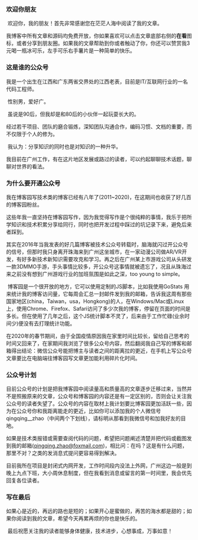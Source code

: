 ### 欢迎你朋友

​		欢迎你，我的朋友！首先非常感谢您在茫茫人海中阅读了我的文章。

我博客中所有文章和源码均免费开放，你如果喜欢可以点击文章底部右侧的**在看**图标，或者分享到朋友圈。如果我的文章帮助到你或者触动了你，你还可以赞赏我3元喝一瓶冰可乐，左手可乐右手薯片是一种简单的快乐。

### 这是谁的公众号

​	我是一个出生在江西和广东两省交界处的江西老表，目前是IT/互联网行业的一名代码工程师。

​	性别男，爱好广。

​	虽说是90后，但我却是和80后的小伙伴一起玩耍长大的。

​	经过若干项目、团队的磨合锻炼，深知团队沟通合作，编码习惯、文档的重要，而不仅限于个人的修为。

​	我认为：分享知识的同时也是对知识的一种升华。

​	我目前在广州工作，有在这片地区发展或路过的读者，可以约起聊聊技术话题，聊聊对世界的看法。

### 为什么要开通公众号

​		我在博客园写技术类的博客已经有八年了(2011~2020)，在这期间也收获了好几百的博客园粉丝。

​		这些年我一直坚持在博客园写作，因为我觉得写作是个很纯粹的事情，我乐于把所学知识和技术积累分享给同行，同时也把开发过程中踩过的坑记录下来，避免后来者踩到。

​		其实在2016年当我发表的好几篇博客被技术公众号转载时，脑海就闪过开公众号的信号，但那时我只身离开珠海来到广州这坐城市，在一家动漫公司做AR/VR开发，有好多新技术新知识需要攻克和学习。再之后在广州某上市游戏公司从头研发一款3DMMO手游，手头事情比较多，开公众号这事情就被遗忘了，况且从珠海过来之前没有想到广州游戏行业的加班氛围是如此之深，too young to simple。

​		博客园是一个很开放的地方，它可以使用定制的JS脚本，比如我使用GoStats 用来统计我的博客访问量，它每周会汇总一封邮件发到我的邮箱，告诉我这周有那些国家地区(china，Taiwan，usa，Hongkong)的人，在Windows/Mac或Linux上，使用Chrome、Firefox、Safari访问了多少次我的博客，停留在页面的时间是多长。但在使用了几年之后，这个JS统计脚本不灵了，后来由于工作忙碌(业余时间少)便没有去打理统计功能。

​		在2020年的春节期间，由于全国疫情原因我在家里时间比较长，留给自己思考的时间又回来了，在家期间我浏览了很多公众号内容，然后翻阅我自己写的博客和邮箱得出结论：微信公众号能把博主与读者之间的距离拉的更近，在手机上写公众号文章要比在电脑端往博客园写文章更加能利用碎片化时间。



### 公众号计划

​		目前公众号的计划是把我博客园中阅读量高和质量高的文章逐步迁移过来，当然并不是照搬原来的文章，公众号和博客园的内容还是有一定区别的，否则会让关注我公众号的读者失望了。公众号的内容在取材上我计划要比博客园更加活跃一些，因为在公众号你和我距离能走的更近，比如你可以添加我的个人微信号 qingqing__zhao（中间两个下划线），请标明从那看到我微信号和加我好友的目地。

​		如果是技术类报错或需要查阅代码的问题，希望把问题阐述清楚并把代码或截图发到我的邮箱(qingqing.zhao@foxmail.com)，相比问：在吗？这是有什么问题，那里不对？之类的发消息式提问更容易得到解决。

​		目前我所在项目是封闭式内网开发，工作时间段内没法上外网，广州这边一般是到晚上九点下班，大小周休息制度，但在我看到消息或留言的第一时间里，我会优先回复各位读者。



### 写在最后

​		如果心是近的，再远的路也是短的；如果开心是蜜做的，再苦的海水都是甜的；如果你阅读到我的文章，希望今天再累再烦的你也是快乐的。

​		最后祝愿关注我的读者能够身体健康，技术进步，心想事成，万事如意！
